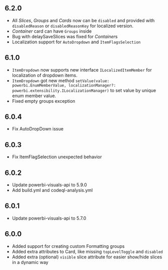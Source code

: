 
## 6.2.0
* All *Slices*, *Groups* and *Cards* now can be `disabled` and provided with `disabledReason` or `disabledReasonKey` for localized version.
* *Container* card can have `Groups` inside
* Bug with delaySaveSlices was fixed for *Container*s
* Localization support for `AutoDropdown` and `ItemFlagsSelection`


## 6.1.0
* `ItemDropdown` now supports new interface `ILocalizedItemMember` for localization of dropdown items.
* `ItemDropdown` got new method `setValue(value: powerbi.EnumMemberValue, localizationManager?: powerbi.extensibility.ILocalizationManager)` to set value by unique enum member value.
* Fixed empty groups exception

## 6.0.4
* Fix AutoDropDown issue

## 6.0.3
* Fix ItemFlagSelection unexpected behavior

## 6.0.2
* Update powerbi-visuals-api to 5.9.0
* Add build.yml and codeql-analysis.yml

## 6.0.1
* Update powerbi-visuals-api to 5.7.0

## 6.0.0
* Added support for creating custom Formatting groups
* Added extra attributes to Card, like missing `topLevelToggle` and `disabled`
* Added extra (optional) `visible` slice attribute for easier show/hide slices in a dynamic way
